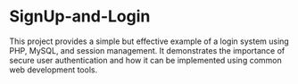 # SignUp-and-Login
This project provides a simple but effective example of a login system using PHP, MySQL, and session management. It demonstrates the importance of secure user authentication and how it can be implemented using common web development tools.
